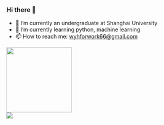 ### Hi there 👋
- 🔭 I’m currently an undergraduate at Shanghai University
- 🌱 I’m currently learning python, machine learning
- 📫 How to reach me: wyhforwork66@gmail.com
<div align="left">
</span>
</span><img height="170px" src="https://github-readme-stats.vercel.app/api/top-langs/?username=wyhallenwu&layout=compact&langs_count=8" />
</span>
</div>

<div align="left">
    <img  src="https://github-readme-streak-stats.herokuapp.com/?user=wyhallenwu" />
</div>

